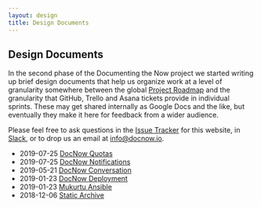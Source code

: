 ```yaml
---
layout: design
title: Design Documents
---
```


## Design Documents

In the second phase of the Documenting the Now project we started writing up
brief design documents that help us organize work at a level of granularity
somewhere between the global [Project Roadmap] and the granularity that GitHub,
Trello and Asana tickets provide in individual sprints. These may get shared
internally as Google Docs and the like, but eventually they make it here for
feedback from a wider audience.

Please feel free to ask questions in the [Issue Tracker] for this website, in
[Slack], or to drop us an email at info@docnow.io.

* 2019-07-25 [DocNow Quotas](2019-07-25-quotas)
* 2019-07-25 [DocNow Notifications](2019-07-25-notifications)
* 2019-05-21 [DocNow Conversation](2019-05-21-conversation)
* 2019-01-23 [DocNow Deployment](2019-01-23-deployment)
* 2019-01-23 [Mukurtu Ansible](2019-01-23-mukurtu-ansible)
* 2018-12-06 [Static Archive](2018-12-06-static-archive)

[Project Roadmap]: https://github.com/docnow/roadmap#readme
[Issue Tracker]: https://github.com/docnow/docnow.github.io/issues
[Slack]: https://bit.ly/docnow-slack




